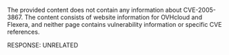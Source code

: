 The provided content does not contain any information about CVE-2005-3867. The content consists of website information for OVHcloud and Flexera, and neither page contains vulnerability information or specific CVE references.

RESPONSE: UNRELATED